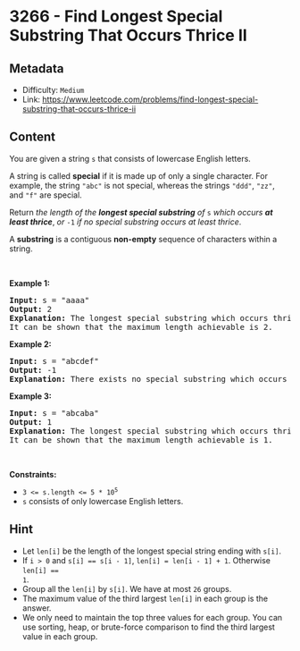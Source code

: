 # 3266 - Find Longest Special Substring That Occurs Thrice II

## Metadata

 - Difficulty: `Medium`
 - Link: https://www.leetcode.com/problems/find-longest-special-substring-that-occurs-thrice-ii

## Content

<p>You are given a string <code>s</code> that consists of lowercase English letters.</p>

<p>A string is called <strong>special</strong> if it is made up of only a single character. For example, the string <code>&quot;abc&quot;</code> is not special, whereas the strings <code>&quot;ddd&quot;</code>, <code>&quot;zz&quot;</code>, and <code>&quot;f&quot;</code> are special.</p>

<p>Return <em>the length of the <strong>longest special substring</strong> of </em><code>s</code> <em>which occurs <strong>at least thrice</strong></em>, <em>or </em><code>-1</code><em> if no special substring occurs at least thrice</em>.</p>

<p>A <strong>substring</strong> is a contiguous <strong>non-empty</strong> sequence of characters within a string.</p>

<p>&nbsp;</p>
<p><strong class="example">Example 1:</strong></p>

<pre>
<strong>Input:</strong> s = &quot;aaaa&quot;
<strong>Output:</strong> 2
<strong>Explanation:</strong> The longest special substring which occurs thrice is &quot;aa&quot;: substrings &quot;<u><strong>aa</strong></u>aa&quot;, &quot;a<u><strong>aa</strong></u>a&quot;, and &quot;aa<u><strong>aa</strong></u>&quot;.
It can be shown that the maximum length achievable is 2.
</pre>

<p><strong class="example">Example 2:</strong></p>

<pre>
<strong>Input:</strong> s = &quot;abcdef&quot;
<strong>Output:</strong> -1
<strong>Explanation:</strong> There exists no special substring which occurs at least thrice. Hence return -1.
</pre>

<p><strong class="example">Example 3:</strong></p>

<pre>
<strong>Input:</strong> s = &quot;abcaba&quot;
<strong>Output:</strong> 1
<strong>Explanation:</strong> The longest special substring which occurs thrice is &quot;a&quot;: substrings &quot;<u><strong>a</strong></u>bcaba&quot;, &quot;abc<u><strong>a</strong></u>ba&quot;, and &quot;abcab<u><strong>a</strong></u>&quot;.
It can be shown that the maximum length achievable is 1.
</pre>

<p>&nbsp;</p>
<p><strong>Constraints:</strong></p>

<ul>
	<li><code>3 &lt;= s.length &lt;= 5 * 10<sup>5</sup></code></li>
	<li><code>s</code> consists of only lowercase English letters.</li>
</ul>


## Hint

- Let <code>len[i]</code> be the length of the longest special string ending with <code>s[i]</code>.
- If <code>i > 0</code> and <code>s[i] == s[i - 1]</code>, <code>len[i] = len[i - 1] + 1</code>. Otherwise <code>len[i] == 1</code>.
- Group all the <code>len[i]</code> by <code>s[i]</code>. We have at most <code>26</code> groups.
- The maximum value of the third largest <code>len[i]</code> in each group is the answer.
- We only need to maintain the top three values for each group. You can use sorting, heap, or brute-force comparison to find the third largest value in each group.

